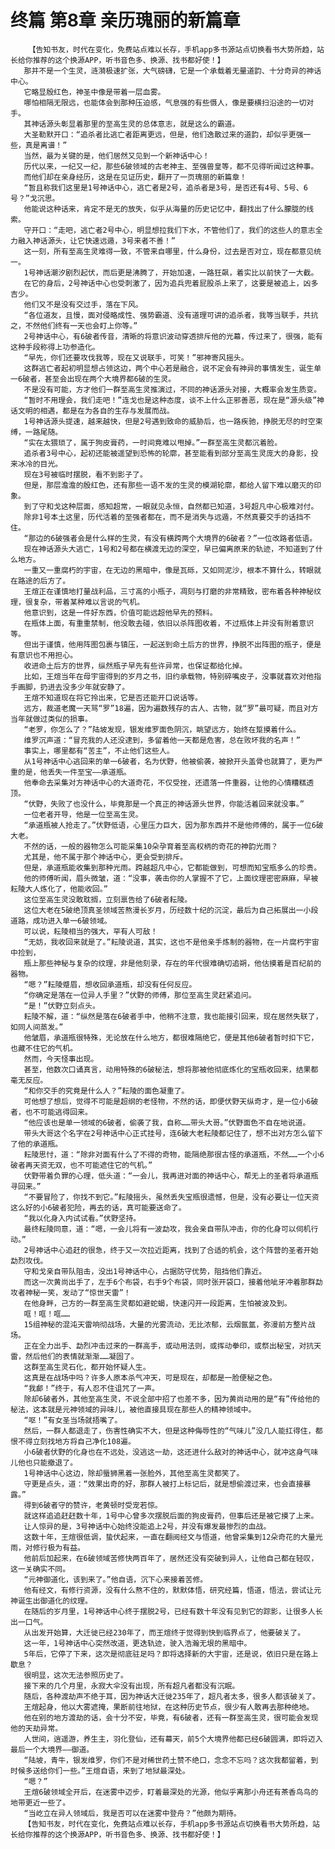 # 终篇 第8章 亲历瑰丽的新篇章
        【告知书友，时代在变化，免费站点难以长存，手机app多书源站点切换看书大势所趋，站长给你推荐的这个换源APP，听书音色多、换源、找书都好使！】
       那并不是一个生灵，涟漪极速扩张，大气磅礴，它是一个承载着无量道韵、十分奇异的神话中心。
       它略显殷红色，神圣中像是带着一层血雾。
       哪怕相隔无限远，也能体会到那种压迫感，气息强的有些慑人，像是要横扫沿途的一切对手。
       其神话源头彰显着那里的至高生灵的总体意志，就是这么的霸道。
       大圣勒默开口：“追杀者比逃亡者距离更远，但是，他们逸散过来的道韵，却似乎更强一些，真是离谱！”
       当然，最为关键的是，他们居然又见到一个新神话中心！
       历代以来，一纪又一纪，那些6破领域的古老神主、至强兽皇等，都不见得听闻过这种事。
       而他们却在亲身经历，这是在见证历史，翻开了一页瑰丽的新篇章！
       “暂且称我们这里是1号神话中心，逃亡者是2号，追杀者是3号，是否还有4号、5号、6号？”戈沉思。
       他能说这种话来，肯定不是无的放失，似乎从海量的历史记忆中，翻找出了什么朦胧的线索。
       守开口：“走吧，逃亡者2号中心，明显想拉我们下水，不管他们了，我们的这些人的意志全力融入神话源头，让它快速远遁，3号来者不善！”
       这一刻，所有至高生灵难得一致，不管来自哪里，什么身份，过去是否对立，现在都意见统一。
       1号神话潮汐剧烈起伏，而后更是沸腾了，开始加速，一路狂飙，着实比以前快了一大截。
       在它的身后，2号神话中心也受刺激了，因为追兵兜着屁股杀上来了，这要是被追上，凶多吉少。
       他们又不是没有交过手，落在下风。
       “各位道友，且慢，面对侵略成性、强势霸道、没有道理可讲的追杀者，我等当联手，共抗之，不然他们终有一天也会盯上你等。”
       2号神话中心，有6破者传音，清晰的将意识波动穿透排斥他的光幕，传过来了，很强，能有这种手段称得上功参造化。
       “早先，你们还要攻伐我等，现在又说联手，可笑！”邪神寄风摇头。
       这群逃亡者起初明显想占领这边，两个中心若是融合，说不定会有神异的事情发生，诞生单一6破者，甚至会出现在两个大境界都6破的生灵。
       不是没有可能，方才他们一群至高生灵推演过，不同的神话源头对接，大概率会发生质变。
       “暂时不用理会，我们走吧！”连戈也是这种态度，谈不上什么正邪善恶，现在是“源头级”神话文明的相遇，都是在为各自的生存与发展而战。
       1号神话源头提速，越来越快，但是2号遇到致命的威胁后，也一路疾驰，挣脱无尽的时空束缚，一路尾随。
       “实在太猥琐了，属于狗皮膏药，一时间竟难以甩掉。”一群至高生灵都沉着脸。
       追杀者3号中心，起初还能被遥望到恐怖的轮廓，甚至能看到部分至高生灵庞大的身影，投来冰冷的目光。
       现在3号被临时摆脱，看不到影子了。
       但是，那层澹澹的殷红色，还有那些一语不发的生灵的模湖轮廓，都给人留下难以磨灭的印象。
       到了守和戈这种层面，感知超常，一眼就见永恒，自然都已知道，3号超凡中心极难对付。
       除非1号本土这里，历代活着的至强者都在，而不是消失与远遁，不然真要交手的话挡不住。
       “那边的6破强者会是什么样的生灵，有没有横跨两个大境界的6破者？”一位改路者低语。
       现在神话源头大逃亡，1号和2号都在横渡无边的深空，早已偏离原来的轨迹，不知道到了什么地方。
       一重又一重腐朽的宇宙，在无边的黑暗中，像是瓦砾，又如同泥沙，根本不算什么，转眼就在路途的后方了。
       王煊正在谨慎地打量战利品，三寸高的小瓶子，凋刻与打磨的非常精致，密布着各种神秘纹理，很复杂，带着某种难以言说的气机。
       他意识到，这是一件好东西，价值可能远超他早先的预料。
       在瓶体上面，有重重禁制，他没敢去碰，依旧以杀阵图收着，不过瓶体上并没有附着意识等。
       但出于谨慎，他用阵图包裹与镇压，一起送到命土后方的世界，挣脱不出阵图的瓶子，便是有意识也不用担心。
       收进命土后方的世界，纵然瓶子早先有些许异常，也保证都给化掉。
       比如，王煊当年在母宇宙得到的岁月之书，旧约承载物，特别碎嘴皮子，没事就喜欢对他指手画脚，扔进去没多少年就安静了。
       王煊不知道现在将它拎出来，它是否还能开口说话等。
       远方，裁道老魔一天骂“罗”18遍，因为遍数残存的古人、古物，就“罗”最可疑，而且对方当年就做过类似的损事。
       “老罗，你怎么了？”陆坡发现，银发维罗面色阴沉，眺望远方，始终在踅摸着什么。
       维罗沉声道：“冒充我的人还没逮到，多留着他一天都是危害，总在败坏我的名声！”
       事实上，哪里都有“苦主”，不止他们这些人。
       从1号神话中心逃回来的单一6破者，名为伏野，他被偷袭，被掀开头盖骨也就算了，更为严重的是，他丢失一件至宝——承道瓶。
       他奉命去采集对方神话中心的大道奇花，不仅受挫，还遗落一件重器，让他的心情糟糕透顶。
       “伏野，失败了也没什么，毕竟那是一个真正的神话源头世界，你能活着回来就没事。”
       一位老者开导，他是一位至高生灵。
       “承道瓶被人抢走了。”伏野低语，心里压力巨大，因为那东西并不是他师傅的，属于一位6破大老。
       不然的话，一般的器物怎么可能采集10朵孕育着至高权柄的奇花的神韵光雨？
       尤其是，他不属于那个神话中心，更会受到排斥。
       但是，承道瓶能收集到那种光雨。跨越超凡中心，它都能做到，可想而知宝瓶多么的珍贵。
       他的师傅听闻，眉头微皱，道：“没事，袭击你的人掌握不了它，上面纹理密密麻麻，早被耘陵大人炼化了，他能收回。”
       这位至高生灵没敢耽搁，立刻禀告给了6破者耘陵。
       这位大老在5破绝顶真圣领域苦熬漫长岁月，历经数十纪的沉淀，最后为自己拓展出一小段道路，成功进入单一6破领域。
       可以说，耘陵相当的强大，罕有人可敌！
       “无妨，我收回来就是了。”耘陵说道，其实，这也不是他亲手炼制的器物，在一片腐朽宇宙中捡到，
       瓶上那些神秘与复杂的纹理，非是他刻录，存在的年代很难确切追朔，他估摸着是百纪前的器物。
       “嗯？”耘陵蹙眉，想收回承道瓶，却没有任何反应。
       “你确定是落在一位异人手里？”伏野的师傅，那位至高生灵赶紧追问。
       “是！”伏野立刻点头。
       耘陵不解，道：“纵然是落在6破者手中，他稍不注意，我也能接引回来，现在居然失联了，如同人间蒸发。”
       他皱眉，承道瓶很特殊，无论放在什么地方，都很难隔绝它，便是其他6破者暂时扣下它，也藏不住它的气机。
       然而，今天怪事出现。
       甚至，他数次口诵真言，动用特殊的6破秘法，想将那被他彻底炼化的宝瓶收回来，结果都毫无反应。
       “和你交手的究竟是什么人？”耘陵的面色凝重了。
       可他想了想后，觉得不可能是超纲的老怪物，不然的话，即便伏野天纵奇才，是一位小6破者，也不可能逃得回来。
       “他应该也是单一领域的6破者，偷袭了我，自称……带头大哥。”伏野面色不自在地说道。
       带头大哥这个名字在2号神话中心正式挂号，连6破大老耘陵都记住了，想不出对方怎么留下了他的承道瓶。
       耘陵思忖，道：“除非对面有什么了不得的奇物，能隔绝那很古怪的承道瓶，不然……一个小6破者再天资无双，也不可能遮住它的气机。”
       伏野带着负罪的心理，低头道：“一会儿，我再进对面的神话中心，帮无上的圣者将承道瓶寻回来。”
       “不要冒险了，你找不到它。”耘陵摇头，虽然丢失宝瓶很遗憾，但是，没有必要让一位天资这么好的小6破者犯险，再去的话，真可能要送命了。
       “我以化身入内试试看。”伏野坚持。
       最终耘陵同意，道：“嗯，一会儿将有一波勐攻，我会亲自带队冲击，你的化身可以伺机行动。”
       2号神话中心追赶的很急，终于又一次拉近距离，找到了合适的机会，这个阵营的圣者开始勐烈攻伐。
       守和戈亲自带队阻击，没出1号神话中心，占据防守优势，阻挡他们靠近。
       而这一次黄尚出手了，左手6个布袋，右手9个布袋，同时张开袋口，接着他呲牙冲着那群勐攻者神秘一笑，发动了“惊世天雷”！
       在他身畔，己方的一群至高生灵都如避蛇蝎，快速闪开一段距离，生怕被波及到。
       哐！哐！哐……
       15组神秘的混沌天雷响彻战场，大量的光雾流动，无比浓郁，云烟氤氲，弥漫前方整片战场。
       正在全力出手、勐烈冲击过来的一群高手，或动用法则，或挥动拳印，或祭出秘宝，对抗天雷，然后他们的表情就渐渐……凝固了。
       这群至高生灵石化，都开始怀疑人生。
       这真是在战场中吗？许多人原本杀气冲天，可是现在，却都是一脸便秘之色。
       “我䣜！”终于，有人忍不住诅咒了一声。
       除却6破者外，其他至高生灵，不说全部中招了也差不多，因为黄尚动用的是“有”传给他的秘法，这本就是元神领域的异味儿，被他直接具现在那些人的精神领域中。
       “呕！”有女圣当场就捂嘴了。
       然后，一群人都退走了，伤害性确实不大，但是这种侮辱性的“气味儿”没几人能扛得住，都恨不得立刻找地方将自己净化108遍。
       小6破者伏野的化身也在不远处，没逃这一劫，这还进什么敌对的神话中心，就冲这身气味儿他也只能撤退了。
       1号神话中心这边，除却蜃狮黑着一张脸外，其他至高生灵都笑了。
       守更是点头，道：“效果出奇的好，那群人被打上标记后，就是想偷渡过来，也会直接暴露。”
       得到6破者守的赞许，老黄顿时受宠若惊。
       就这样追追赶赶数十年，1号中心曾多次摆脱后面的狗皮膏药，但事后还是被它摸了上来。
       让人惊异的是，3号神话中心始终没能追上2号，并没有爆发最惨烈的血战。
       这数十年，王煊很低调，蛰伏起来，一直在翻阅经文与悟道，他曾采集到12朵奇花的大量光雨，对修行极为有益。
       他前后加起来，在6破领域苦修快两百年了，居然还没有突破到异人，让他自己都在轻叹，这一关确实不同。
       “元神御道化，该到来了。”他自语，沉下心来接着苦修。
       他有经文，有修行资源，没有什么熬不住的，默默体悟，研究经篇，悟道，悟法，尝试让元神诞生出御道化的纹理。
       在随后的岁月里，1号神话中心终于摆脱2号，已经有数十年没有见到它的踪影，让很多人长出一口气。
       从出发开始算，大迁徙已经230年了，而王煊终于觉得到快到临界点了，他要破关了。
       这一年，1号神话中心突然改道，更迭轨迹，驶入浩瀚无垠的黑暗中。
       5年后，它停了下来，这次是彻底驻足吗？即将选择新的大宇宙，还是说，依旧只是在路上歇息？
       很明显，这次无法参照历史了。
       接下来的几个月里，永寂大伞没有出现，所有超凡者都没有沉眠。
       随后，各种渡劫声不绝于耳，因为神话大迁徙235年了，超凡者太多，很多人都该破关了。
       王煊起身，他以大雾遮掩，果断前往地狱，在这种历史节点，很少有人敢再去那种绝地。
       他在别的地方渡劫的话，会十分不安，毕竟，有6破者，还有一群至高生灵，很可能会发现他的天劫异常。
       人世间，逍遥游，养生主，羽化登仙，还有幕天，前5个大境界他都已经6破圆满，即将迈入最后一个大境界——御道。
       “陆坡，青牛，银发维罗，你们不是对稀世药土赞不绝口，念念不忘吗？这次我都留着，到时候多送给你们一些。”王煊自语，来到了地狱最深处。
       “嗯？”
       王煊6破领域全开后，在迷雾中迈步，盯着最深处的光源，他似乎离那小舟还有茶香鸟鸟的地带更近一些了。
       “当屹立在异人领域后，我是否可以在迷雾中登舟？”他颇为期待。
       【告知书友，时代在变化，免费站点难以长存，手机app多书源站点切换看书大势所趋，站长给你推荐的这个换源APP，听书音色多、换源、找书都好使！】